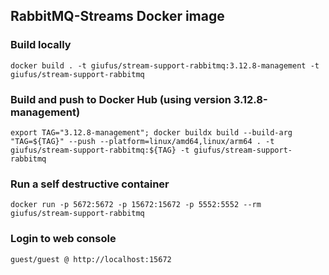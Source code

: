 ## RabbitMQ-Streams Docker image

### Build locally
```
docker build . -t giufus/stream-support-rabbitmq:3.12.8-management -t giufus/stream-support-rabbitmq
```

### Build and push to Docker Hub (using version 3.12.8-management)  
```
export TAG="3.12.8-management"; docker buildx build --build-arg "TAG=${TAG}" --push --platform=linux/amd64,linux/arm64 . -t giufus/stream-support-rabbitmq:${TAG} -t giufus/stream-support-rabbitmq
```

### Run a self destructive container
```
docker run -p 5672:5672 -p 15672:15672 -p 5552:5552 --rm giufus/stream-support-rabbitmq
```

### Login to web console
```
guest/guest @ http://localhost:15672
```